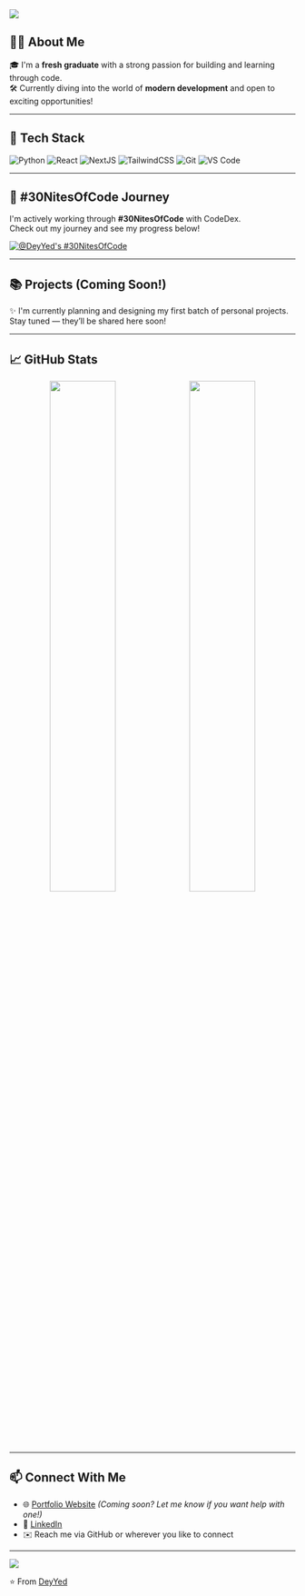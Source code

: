 <!-- Banner -->
<img src="https://capsule-render.vercel.app/api?type=waving&color=0f172a&height=200&section=header&text=Hey!%20I'm%20DeyYed%20👋&fontSize=40&fontColor=ffffff&fontAlignY=35" />

## 👨‍💻 About Me
🎓 I'm a **fresh graduate** with a strong passion for building and learning through code.  
🛠️ Currently diving into the world of **modern development** and open to exciting opportunities!

---

## 🚀 Tech Stack
![Python](https://img.shields.io/badge/-Python-05122A?style=flat&logo=python)
![React](https://img.shields.io/badge/-ReactJS-20232A?style=flat&logo=react)
![NextJS](https://img.shields.io/badge/-Next.js-000000?style=flat&logo=next.js)
![TailwindCSS](https://img.shields.io/badge/-Tailwind-38bdf8?style=flat&logo=tailwindcss)
![Git](https://img.shields.io/badge/-Git-F05032?style=flat&logo=git)
![VS Code](https://img.shields.io/badge/-VSCode-007ACC?style=flat&logo=visual-studio-code)

---

## 🌙 #30NitesOfCode Journey
I'm actively working through **#30NitesOfCode** with CodeDex.  
Check out my journey and see my progress below!

[![@DeyYed's #30NitesOfCode](https://www.codedex.io/api/petStatus?user=DeyYed)](https://www.codedex.io/@DeyYed/30-nites-of-code)

---

## 📚 Projects (Coming Soon!)
✨ I'm currently planning and designing my first batch of personal projects.  
Stay tuned — they’ll be shared here soon!

---

## 📈 GitHub Stats

<p align="center">
  <img width="48%" src="https://github-readme-stats.vercel.app/api?username=DeyYed&show_icons=true&theme=radical" />
  <img width="48%" src="https://github-readme-streak-stats.herokuapp.com/?user=DeyYed&theme=radical" />
</p>

---

## 📫 Connect With Me

- 🌐 [Portfolio Website](#) *(Coming soon? Let me know if you want help with one!)*
- 💼 [LinkedIn](https://www.linkedin.com/in/john-dayrill-flores)
- ✉️ Reach me via GitHub or wherever you like to connect

---

<img src="https://capsule-render.vercel.app/api?type=waving&color=0f172a&height=150&section=footer"/>

⭐️ From [DeyYed](https://github.com/DeyYed)
